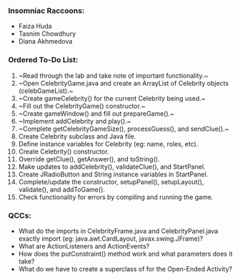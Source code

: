 ### Insomniac Raccoons:
* Faiza Huda
* Tasnim Chowdhury
* Diana Akhmedova

### Ordered To-Do List:
1. ~Read through the lab and take note of important functionality.~
2. ~Open CelebrityGame.java and create an ArrayList of Celebrity objects (celebGameList).~
3. ~Create gameCelebrity() for the current Celebrity being used.~
4. ~Fill out the CelebrityGame() constructor.~
5. ~Create gameWindow() and fill out prepareGame().~
6. ~Implement addCelebrity and play().~
7. ~Complete getCelebrityGameSize(), processGuess(), and sendClue().~
8. Create Celebrity subclass and Java file.
9. Define instance variables for Celebrity (eg: name, roles, etc).
10. Create Celebrity() constructor.
11. Override getClue(), getAnswer(), and toString().
12. Make updates to addCelebrity(), validateClue(), and StartPanel.
13. Create JRadioButton and String instance variables in StartPanel.
14. Complete/update the constructor, setupPanel(), setupLayout(), validate(), and addToGame().
15. Check functionality for errors by compiling and running the game.

### QCCs:
* What do the imports in CelebrityFrame.java and CelebrityPanel.java exactly import (eg: java.awt.CardLayout, javax.swing.JFrame)?
* What are ActionListeners and ActionEvents?
* How does the putConstraint() method work and what parameters does it take?
* What do we have to create a superclass of for the Open-Ended Activity?
